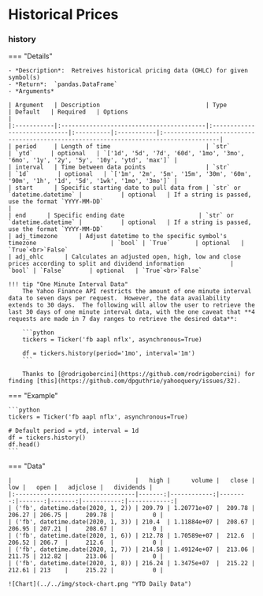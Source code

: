 # Historical Prices

### **history**

=== "Details"

    - *Description*:  Retreives historical pricing data (OHLC) for given symbol(s)
    - *Return*:  `pandas.DataFrame`
    - *Arguments*

    | Argument   | Description                              | Type                         | Default   | Required   | Options                                                                               |
    |:-----------|:-----------------------------------------|:-----------------------------|:----------|:-----------|:--------------------------------------------------------------------------------------|
    | period     | Length of time                           | `str`                        | `ytd`     | optional   | `['1d', '5d', '7d', '60d', '1mo', '3mo', '6mo', '1y', '2y', '5y', '10y', 'ytd', 'max']` |
    | interval   | Time between data points                 | `str`                        | `1d`        | optional   | `['1m', '2m', '5m', '15m', '30m', '60m', '90m', '1h', '1d', '5d', '1wk', '1mo', '3mo']` |
    | start      | Specific starting date to pull data from | `str` or `datetime.datetime` |           | optional   | If a string is passed, use the format `YYYY-MM-DD`                                                                                      |
    | end      | Specific ending date                     | `str` or `datetime.datetime` |           | optional   | If a string is passed, use the format `YYYY-MM-DD`
    | adj_timezone      | Adjust datetime to the specific symbol's timezone                     | `bool` | `True`       | optional   | `True`<br>`False`
    | adj_ohlc      | Calculates an adjusted open, high, low and close prices according to split and dividend information             | `bool` | `False`       | optional   | `True`<br>`False`

    !!! tip "One Minute Interval Data"
        The Yahoo Finance API restricts the amount of one minute interval data to seven days per request.  However, the data availability extends to 30 days.  The following will allow the user to retrieve the last 30 days of one minute interval data, with the one caveat that **4 requests are made in 7 day ranges to retrieve the desired data**:

        ```python
        tickers = Ticker('fb aapl nflx', asynchronous=True)

        df = tickers.history(period='1mo', interval='1m')
        ```

        Thanks to [@rodrigobercini](https://github.com/rodrigobercini) for finding [this](https://github.com/dpguthrie/yahooquery/issues/32).
          

=== "Example"

    ```python
    tickers = Ticker('fb aapl nflx', asynchronous=True)
    
    # Default period = ytd, interval = 1d
    df = tickers.history()
    df.head()
    ```

=== "Data"

    |                                   |   high |      volume |   close |    low |   open |   adjclose |   dividends |
    |:----------------------------------|-------:|------------:|--------:|-------:|-------:|-----------:|------------:|
    | ('fb', datetime.date(2020, 1, 2)) | 209.79 | 1.20771e+07 |  209.78 | 206.27 | 206.75 |     209.78 |           0 |
    | ('fb', datetime.date(2020, 1, 3)) | 210.4  | 1.11884e+07 |  208.67 | 206.95 | 207.21 |     208.67 |           0 |
    | ('fb', datetime.date(2020, 1, 6)) | 212.78 | 1.70589e+07 |  212.6  | 206.52 | 206.7  |     212.6  |           0 |
    | ('fb', datetime.date(2020, 1, 7)) | 214.58 | 1.49124e+07 |  213.06 | 211.75 | 212.82 |     213.06 |           0 |
    | ('fb', datetime.date(2020, 1, 8)) | 216.24 | 1.3475e+07  |  215.22 | 212.61 | 213    |     215.22 |           0 |

    ![Chart](../../img/stock-chart.png "YTD Daily Data")